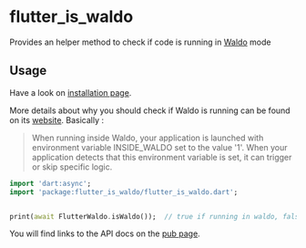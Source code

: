 # flutter_is_waldo

Provides an helper method to check if code is running in [Waldo](https://www.waldo.io/) mode

## Usage
Have a look on [installation page](https://pub.dev/packages/flutter_is_waldo/install).

More details about why you should check if Waldo is running can be found on its [website](https://docs.waldo.io/docs/add-waldo-functionality-to-your-app).
Basically : 
>  When running inside Waldo, your application is launched with environment variable INSIDE_WALDO set to the value '1'.
> When your application detects that this environment variable is set, it can trigger or skip specific logic.

```dart
import 'dart:async';
import 'package:flutter_is_waldo/flutter_is_waldo.dart';


print(await FlutterWaldo.isWaldo());  // true if running in waldo, false otherwise
```

You will find links to the API docs on the [pub page](https://pub.dev/packages/flutter_is_waldo).
